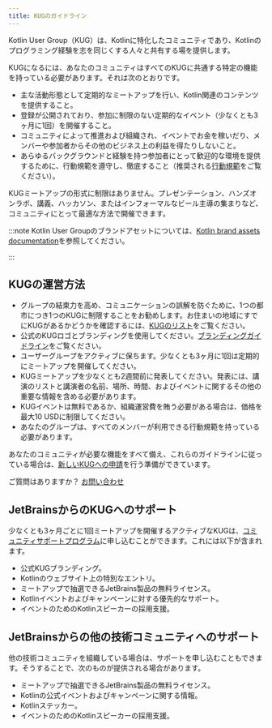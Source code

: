 ```yaml
---
title: KUGのガイドライン
---
```

Kotlin User Group（KUG）は、Kotlinに特化したコミュニティであり、Kotlinのプログラミング経験を志を同じくする人々と共有する場を提供します。

KUGになるには、あなたのコミュニティはすべてのKUGに共通する特定の機能を持っている必要があります。それは次のとおりです。
* 主な活動形態として定期的なミートアップを行い、Kotlin関連のコンテンツを提供すること。
* 登録が公開されており、参加に制限のない定期的なイベント（少なくとも3ヶ月に1回）を開催すること。
* コミュニティによって推進および組織され、イベントでお金を稼いだり、メンバーや参加者からその他のビジネス上の利益を得たりしないこと。
* あらゆるバックグラウンドと経験を持つ参加者にとって歓迎的な環境を提供するために、行動規範を遵守し、徹底すること（推奨される[行動規範](https://github.com/jetbrains#code-of-conduct)をご覧ください）。

KUGミートアップの形式に制限はありません。プレゼンテーション、ハンズオンラボ、講義、ハッカソン、またはインフォーマルなビール主導の集まりなど、コミュニティにとって最適な方法で開催できます。

:::note
Kotlin User Groupのブランドアセットについては、[Kotlin brand assets documentation](kotlin-brand-assets#kotlin-user-group-brand-assets)を参照してください。

:::

## KUGの運営方法

* グループの結束力を高め、コミュニケーションの誤解を防ぐために、1つの都市につき1つのKUGに制限することをお勧めします。お住まいの地域にすでにKUGがあるかどうかを確認するには、[KUGのリスト](https://kotlinlang.org/community/user-groups/)をご覧ください。
* 公式のKUGロゴとブランディングを使用してください。[ブランディングガイドライン](kotlin-brand-assets#kotlin-user-group-brand-assets)をご覧ください。
* ユーザーグループをアクティブに保ちます。少なくとも3ヶ月に1回は定期的にミートアップを開催してください。
* KUGミートアップを少なくとも2週間前に発表してください。発表には、講演のリストと講演者の名前、場所、時間、およびイベントに関するその他の重要な情報を含める必要があります。
* KUGイベントは無料であるか、組織運営費を賄う必要がある場合は、価格を最大10 USDに制限してください。
* あなたのグループは、すべてのメンバーが利用できる行動規範を持っている必要があります。

あなたのコミュニティが必要な機能をすべて備え、これらのガイドラインに従っている場合は、[新しいKUGへの申請](https://surveys.jetbrains.com/s3/submit-a-local-kotlin-user-group)を行う準備ができています。

ご質問はありますか？ [お問い合わせ](mailto:kug@jetbrains.com)

## JetBrainsからのKUGへのサポート

少なくとも3ヶ月ごとに1回ミートアップを開催するアクティブなKUGは、[コミュニティサポートプログラム](https://www.jetbrains.com/community/user-groups/)に申し込むことができます。これには以下が含まれます。
* 公式KUGブランディング。
* Kotlinのウェブサイト上の特別なエントリ。
* ミートアップで抽選できるJetBrains製品の無料ライセンス。
* Kotlinイベントおよびキャンペーンに対する優先的なサポート。
* イベントのためのKotlinスピーカーの採用支援。

## JetBrainsからの他の技術コミュニティへのサポート

他の技術コミュニティを組織している場合は、サポートを申し込むこともできます。そうすることで、次のものが提供される場合があります。
* ミートアップで抽選できるJetBrains製品の無料ライセンス。
* Kotlinの公式イベントおよびキャンペーンに関する情報。
* Kotlinステッカー。
* イベントのためのKotlinスピーカーの採用支援。